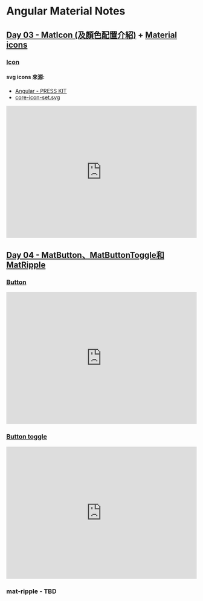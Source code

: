 # Angular Material Notes

## [Day 03 - MatIcon (及顏色配置介紹)] + [Material icons]
### [Icon]
#### svg icons 來源:
- [Angular - PRESS KIT]
- [core-icon-set.svg]

<iframe style="border:none" width="100%" height="350px" src="https://stackblitz.com/edit/angular-material-icon?ctl=1&embed=1&file=app/app.component.ts"></iframe>

## [Day 04 - MatButton、MatButtonToggle和MatRipple]
### [Button]
<iframe style="border:none" width="100%" height="350px" src="https://stackblitz.com/edit/angular-material-button?ctl=1&embed=1&file=app/app.component.ts"></iframe>

### [Button toggle]
<iframe style="border:none" width="100%" height="350px" src="https://stackblitz.com/edit/angular-material-button-toggle?ctl=1&embed=1&file=app/app.component.ts"></iframe>

### mat-ripple - TBD

[Icon]: https://material.angular.io/components/icon/overview
[Material icons]: https://material.io/icons/
[Angular - PRESS KIT]: https://angular.io/presskit
[core-icon-set.svg]: https://github.com/angular/material2/blob/master/src/demo-app/icon/assets/core-icon-set.svg
[Cross-Origin Resource Sharing on GitHub Pages]: https://stackoverflow.com/questions/26416727/cross-origin-resource-sharing-on-github-pages
[Day 03 - MatIcon (及顏色配置介紹)]: https://ithelp.ithome.com.tw/articles/10192806

[Day 04 - MatButton、MatButtonToggle和MatRipple]: https://ithelp.ithome.com.tw/articles/10193055
[Button]: https://material.angular.io/components/button/overview

[Button toggle]: https://material.angular.io/components/button-toggle/overview
